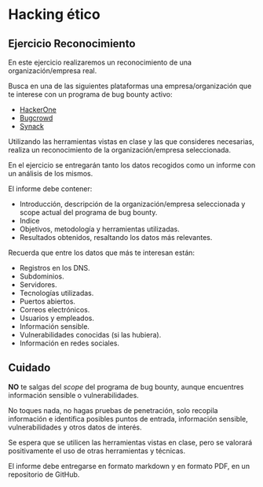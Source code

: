 # Hacking ético
## Ejercicio Reconocimiento

En este ejercicio realizaremos un reconocimiento de una organización/empresa real.

Busca en una de las siguientes plataformas una empresa/organización que te interese con un programa de bug bounty activo:

- [HackerOne](https://www.hackerone.com/)
- [Bugcrowd](https://www.bugcrowd.com/)
- [Synack](https://www.synack.com/)

Utilizando las herramientas vistas en clase y las que consideres necesarias, realiza un reconocimiento de la organización/empresa seleccionada.

En el ejercicio se entregarán tanto los datos recogidos como un informe con un análisis de los mismos.

El informe debe contener:

- Introducción, descripción de la organización/empresa seleccionada y scope actual del programa de bug bounty.
- Indice
- Objetivos, metodología y herramientas utilizadas.
- Resultados obtenidos, resaltando los datos más relevantes.

Recuerda que entre los datos que más te interesan están:

- Registros en los DNS.
- Subdominios.
- Servidores.
- Tecnologías utilizadas.
- Puertos abiertos.
- Correos electrónicos.
- Usuarios y empleados.
- Información sensible.
- Vulnerabilidades conocidas (si las hubiera).
- Información en redes sociales.

## Cuidado

**NO** te salgas del *scope* del programa de bug bounty, aunque encuentres información sensible o vulnerabilidades.

No toques nada, no hagas pruebas de penetración, solo recopila información e identifica posibles puntos de entrada, información sensible, vulnerabilidades y otros datos de interés.

Se espera que se utilicen las herramientas vistas en clase, pero se valorará positivamente el uso de otras herramientas y técnicas.

El informe debe entregarse en formato markdown y en formato PDF, en un repositorio de GitHub.